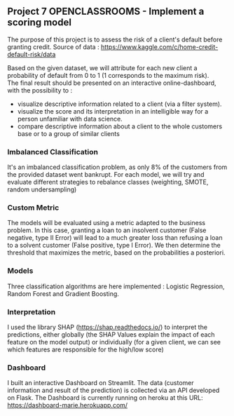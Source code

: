 ## Project 7 OPENCLASSROOMS - Implement a scoring model

The purpose of this project is to assess the risk of a client's default before granting credit. 
Source of data : https://www.kaggle.com/c/home-credit-default-risk/data

Based on the given dataset, we will attribute for each new client a probability of default from 0 to 1 (1 corresponds to the maximum risk).  
The final result should be presented on an interactive online-dashboard, with the possibility to :
- visualize descriptive information related to a client (via a filter system).
- visualize the score and its interpretation in an intelligible way for a person unfamiliar with data science.
- compare descriptive information about a client to the whole customers base or to a group of similar clients

### Imbalanced Classification

It's an imbalanced classification problem, as only 8% of the customers from the provided dataset went bankrupt.
For each model, we will try and evaluate different strategies to rebalance classes (weighting, SMOTE, random undersampling)

### Custom Metric

The models will be evaluated using a metric adapted to the business problem.
In this case, granting a loan to an insolvent customer (False negative, type II Error) will lead to a much greater loss than refusing a loan to a solvent customer (False positive, type I Error).
We then determine the threshold that maximizes the metric, based on the probabilities a posteriori.

### Models

Three classification algorithms are here implemented : Logistic Regression, Random Forest and Gradient Boosting.

### Interpretation

I used the library SHAP (https://shap.readthedocs.io/) to interpret the predictions, either globally (the SHAP Values explain the impact of each feature on the model output) or individually (for a given client, we can see which features are responsible for the high/low score)

### Dashboard

I built an interactive Dashboard on Streamlit. 
The data (customer information and result of the prediction) is collected via an API developed on Flask.
The Dashboard is currently running on heroku at this URL: https://dashboard-marie.herokuapp.com/

